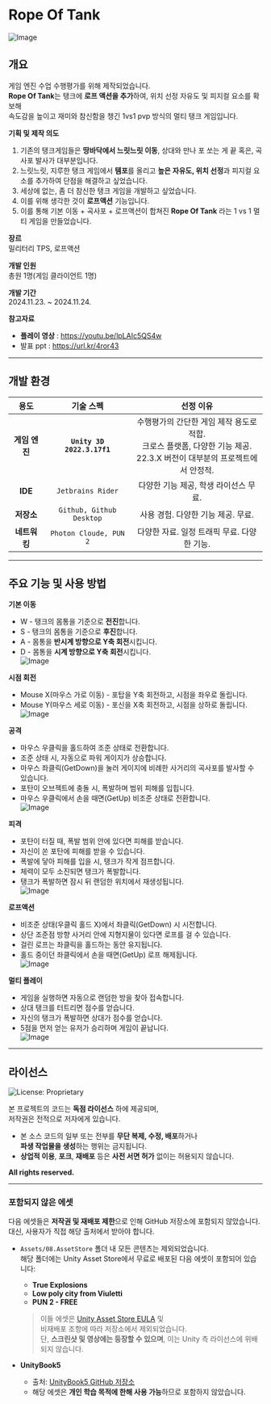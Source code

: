 # Rope Of Tank
![Image](https://github.com/user-attachments/assets/dba6448a-48fe-48a1-b28b-d32ff06cf019)

## 개요
게임 엔진 수업 수행평가를 위해 제작되었습니다.    
**Rope Of Tank**는 탱크에 **로프 액션을 추가**하여, 위치 선정 자유도 및 피지컬 요소를 확보해    
속도감을 높이고 재미와 참신함을 챙긴 1vs1 pvp 방식의 멀티 탱크 게임입니다.    

**기획 및 제작 의도**
1. 기존의 탱크게임들은 **땅바닥에서 느릿느릿 이동**, 상대와 만나 포 쏘는 게 끝 혹은, 곡사포 발사가 대부분입니다.
2. 느릿느릿, 지루한 탱크 게임에서 **템포**를 올리고 **높은 자유도, 위치 선정**과 피지컬 요소를 추가하여 단점을 해결하고 싶었습니다.
3. 세상에 없는, 좀 더 참신한 탱크 게임을 개발하고 싶었습니다.
4. 이를 위해 생각한 것이 **로프액션** 기능입니다.
5. 이를 통해 기본 이동 + 곡사포 + 로프액션이 합쳐진 **Rope Of Tank** 라는 1 vs 1 멀티 게임을 만들었습니다.

**장르**   
밀리터리 TPS, 로프액션

**개발 인원**   
총원 1명(게임 클라이언트 1명)

**개발 기간**   
2024.11.23. ~ 2024.11.24.

**참고자료**   
- **플레이 영상** : <https://youtu.be/lpLAIc5QS4w> 
- 발표 ppt : <https://url.kr/4ror43>

---

## 개발 환경
| **용도** | **기술 스펙** | **선정 이유** |
|:---:|:---:|:---:|
| **게임 엔진** | **`Unity 3D 2022.3.17f1`**  | 수행평가의 간단한 게임 제작 용도로 적합.</br> 크로스 플랫폼, 다양한 기능 제공.</br> 22.3.X 버전이 대부분의 프로젝트에서 안정적. |
| **IDE** | `Jetbrains Rider` | 다양한 기능 제공, 학생 라이선스 무료.    |
| **저장소** | `Github, Github Desktop` | 사용 경험. 다양한 기능 제공. 무료. |
| **네트워킹** | `Photon Cloude, PUN 2` | 다양한 자료. 일정 트래픽 무료. 다양한 기능. |

---

## 주요 기능 및 사용 방법
**기본 이동**    
* W - 탱크의 몸통을 기준으로 **전진**합니다.     
* S - 탱크의 몸통을 기준으로 **후진**합니다.     
* A - 몸통을 **반시계 방향으로 Y축 회전**시킵니다.      
* D - 몸통을 **시계 방향으로 Y축 회전**시킵니다.      
![Image](https://github.com/user-attachments/assets/ea25638f-8bc3-4f01-b351-0a354c65b8ce)

**시점 회전**
* Mouse X(마우스 가로 이동) - 포탑을 Y축 회전하고, 시점을 좌우로 돌립니다.
* Mouse Y(마우스 세로 이동) - 포신을 X축 회전하고, 시점을 상하로 돌립니다.
![Image](https://github.com/user-attachments/assets/65f0cbdd-205c-40b9-88ff-5b884bf45f21)

**공격**
* 마우스 우클릭을 홀드하여 조준 상태로 전환합니다.
* 조준 상태 시, 자동으로 파워 게이지가 상승합니다.
* 마우스 좌클릭(GetDown)을 눌러 게이지에 비례한 사거리의 곡사포를 발사할 수 있습니다.
* 포탄이 오브젝트에 충돌 시, 폭발하며 범위 피해를 입힙니다.
* 마우스 우클릭에서 손을 때면(GetUp) 비조준 상태로 전환합니다.    
![Image](https://github.com/user-attachments/assets/2c41dbc1-94a9-449e-89cf-fcbccbb27928)

**피격**
* 포탄이 터질 때, 폭발 범위 안에 있다면 피해를 받습니다.
* 자신이 쏜 포탄에 피해를 받을 수 있습니다.
* 폭발에 닿아 피해를 입을 시, 탱크가 작게 점프합니다.
* 체력이 모두 소진되면 탱크가 폭발합니다.
* 탱크가 폭발하면 잠시 뒤 랜덤한 위치에서 재생성됩니다.     
![Image](https://github.com/user-attachments/assets/69d2e946-fb19-450c-b215-15abef2aa61a)

**로프액션**
* 비조준 상태(우클릭 홀드 X)에서 좌클릭(GetDown) 시 시전합니다.
* 상단 조준점 방향 사거리 안에 지형지물이 있다면 로프를 걸 수 있습니다.
* 걸린 로프는 좌클릭을 홀드하는 동안 유지됩니다.
* 홀드 중이던 좌클릭에서 손을 때면(GetUp) 로프 해제됩니다.     
![Image](https://github.com/user-attachments/assets/92095de6-af26-4a3d-9707-baf4f81bcd2a)

**멀티 플레이**
* 게임을 실행하면 자동으로 랜덤한 방을 찾아 접속합니다.
* 상대 탱크를 터트리면 점수를 얻습니다.
* 자신의 탱크가 폭발하면 상대가 점수를 얻습니다.
* 5점을 먼저 얻는 유저가 승리하며 게임이 끝납니다.    
![Image](https://github.com/user-attachments/assets/a8fcf5ce-63e1-4858-b59b-9984d687b14f)

---

## 라이선스

![License: Proprietary](https://img.shields.io/badge/license-proprietary-red)

본 프로젝트의 코드는 **독점 라이선스** 하에 제공되며,  
저작권은 전적으로 저자에게 있습니다.

- 본 소스 코드의 일부 또는 전부를 **무단 복제, 수정, 배포**하거나  
  **파생 작업물을 생성**하는 행위는 금지됩니다.
- **상업적 이용**, **포크**, **재배포** 등은 **사전 서면 허가** 없이는 허용되지 않습니다.

**All rights reserved.**

---

### 포함되지 않은 에셋

다음 에셋들은 **저작권 및 재배포 제한**으로 인해 GitHub 저장소에 포함되지 않았습니다.  
대신, 사용자가 직접 해당 출처에서 받아야 합니다.

- `Assets/08.AssetStore` 폴더 내 모든 콘텐츠는 제외되었습니다.  
  해당 폴더에는 Unity Asset Store에서 무료로 배포된 다음 에셋이 포함되어 있습니다:
  - **True Explosions**
  - **Low poly city from Viuletti**
  - **PUN 2 - FREE**

  > 이들 에셋은 [Unity Asset Store EULA](https://unity3d.com/legal/as_terms) 및  
  > 비재배포 조항에 따라 저장소에서 제외되었습니다.  
  > 단, **스크린샷 및 영상에는 등장할 수 있으며**, 이는 Unity 측 라이선스에 위배되지 않습니다.

- **UnityBook5**  
  - 출처: [UnityBook5 GitHub 저장소](https://github.com/IndieGameMaker/UnityBook5/tree/master)  
  - 해당 에셋은 **개인 학습 목적에 한해 사용 가능**하므로 포함하지 않았습니다.

